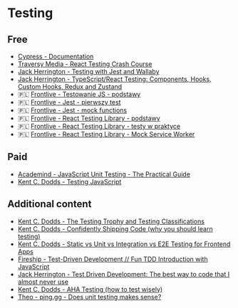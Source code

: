 # Testing

## Free
- [Cypress - Documentation](https://docs.cypress.io/)
- [Traversy Media - React Testing Crash Course](https://www.youtube.com/watch?v=OVNjsIto9xM)
- [Jack Herrington - Testing with Jest and Wallaby](https://www.youtube.com/watch?v=FC5gM49xQPE)
- [Jack Herrington - TypeScript/React Testing: Components, Hooks, Custom Hooks, Redux and Zustand](https://www.youtube.com/watch?v=bvdHVxqjv80)
- 🇵🇱 [Frontlive - Testowanie JS - podstawy](https://frontlive.pl/blog/podstawy-testowania)
- 🇵🇱 [Frontlive - Jest - pierwszy test](https://frontlive.pl/blog/jest-pierwszy-test)
- 🇵🇱 [Frontlive - Jest - mock functions](https://frontlive.pl/blog/jest-mockowanie)
- 🇵🇱 [Frontlive - React Testing Library - podstawy](https://frontlive.pl/blog/react-testing-library-podstawy)
- 🇵🇱 [Frontlive - React Testing Library - testy w praktyce](https://frontlive.pl/blog/react-testing-library-testy-w-praktyce)
- 🇵🇱 [Frontlive - React Testing Library - Mock Service Worker](https://frontlive.pl/blog/react-testing-library-msw)

## Paid
- [Academind - JavaScript Unit Testing - The Practical Guide](https://www.udemy.com/course/javascript-unit-testing-the-practical-guide/)
- [Kent C. Dodds - Testing JavaScript](https://testingjavascript.com/)

## Additional content
- [Kent C. Dodds - The Testing Trophy and Testing Classifications](https://kentcdodds.com/blog/the-testing-trophy-and-testing-classifications)
- [Kent C. Dodds - Confidently Shipping Code (why you should learn testing)](https://kentcdodds.com/blog/confidently-shipping-code)
- [Kent C. Dodds - Static vs Unit vs Integration vs E2E Testing for Frontend Apps](https://kentcdodds.com/blog/static-vs-unit-vs-integration-vs-e2e-tests)
- [Fireship - Test-Driven Development // Fun TDD Introduction with JavaScript](https://www.youtube.com/watch?v=Jv2uxzhPFl4)
- [Jack Herrington - Test Driven Development: The best way to code that I almost never use](https://www.youtube.com/watch?v=EH9Suo_J4Ks)
- [Kent C. Dodds - AHA Testing (how to test wisely)](https://kentcdodds.com/blog/aha-testing)
- [Theo - ping.gg - Does unit testing makes sense?](https://www.youtube.com/watch?v=ZGKGb109-I4)
